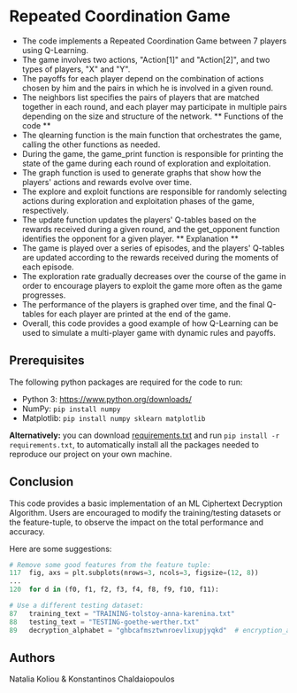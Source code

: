 # Repeated Coordination Game

* The code implements a Repeated Coordination Game between 7 players using Q-Learning.
* The game involves two actions, "Action[1]" and "Action[2]", and two types of players, "X" and "Y".
* The payoffs for each player depend on the combination of actions chosen by him and the pairs in which he is involved in a given round.
* The neighbors list specifies the pairs of players that are matched together in each round, and each player may participate in multiple pairs depending on the size and structure of the network.
** Functions of the code **
* The qlearning function is the main function that orchestrates the game, calling the other functions as needed.
* During the game, the game_print function is responsible for printing the state of the game during each round of exploration and exploitation.
* The graph function is used to generate graphs that show how the players' actions and rewards evolve over time.
* The explore and exploit functions are responsible for randomly selecting actions during exploration and exploitation phases of the game, respectively.
* The update function updates the players' Q-tables based on the rewards received during a given round, and the get_opponent function identifies the opponent for a given player.
** Explanation  **
* The game is played over a series of episodes, and the players' Q-tables are updated according to the rewards received during the moments of each episode.
* The exploration rate gradually decreases over the course of the game in order to encourage players to exploit the game more often as the game progresses.
* The performance of the players is graphed over time, and the final Q-tables for each player are printed at the end of the game.
* Overall, this code provides a good example of how Q-Learning can be used to simulate a multi-player game with dynamic rules and payoffs.


## Prerequisites
The following python packages are required for the code to run:
* Python 3: https://www.python.org/downloads/
* NumPy: ```pip install numpy```
* Matplotlib: ```pip install numpy sklearn matplotlib```

**Alternatively:** you can download [requirements.txt](https://github.com/nataliakoliou/Repeated-Coordination-Game/blob/main/requirements.txt) and run ```pip install -r requirements.txt```, to automatically install all the packages needed to reproduce our project on your own machine.

## Conclusion
This code provides a basic implementation of an ML Ciphertext Decryption Algorithm. Users are encouraged to modify the training/testing datasets or the feature-tuple, to observe the impact on the total performance and accuracy.

Here are some suggestions:
```python
# Remove some good features from the feature tuple:
117  fig, axs = plt.subplots(nrows=3, ncols=3, figsize=(12, 8))
...
120  for d in (f0, f1, f2, f3, f4, f8, f9, f10, f11):
```

```python
# Use a different testing dataset:
87   training_text = "TRAINING-tolstoy-anna-karenina.txt"
88   testing_text = "TESTING-goethe-werther.txt"
89   decryption_alphabet = "ghbcafmsztwnroevlixupjyqkd"  # encryption_alphabet = "ecdzofabrvyqglnuxmhjtpkswi"
```

## Authors
Natalia Koliou & Konstantinos Chaldaiopoulos
